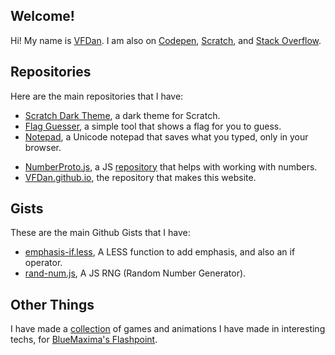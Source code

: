## Welcome!

Hi! My name is [VFDan](https://github.com/VFDan). I am also on [Codepen](https://codepen.io/vfdan/#), [Scratch](https://scratch.mit.edu/users/VFDan/), and [Stack Overflow](https://stackoverflow.com/users/10637444/vfdan). 

## Repositories

Here are the main repositories that I have:
* [Scratch Dark Theme](https://github.com/VFDan/Scratch-Dark-Theme), a dark theme for Scratch.
* [Flag Guesser](https://vfdan.github.io/Flag-Guesser), a simple tool that shows a flag for you to guess.
* [Notepad](https://vfdan.github.io/notepad/), a Unicode notepad that saves what you typed, only in your browser.
+ [NumberProto.js](https://numberproto.js.org), a JS [repository](https://github.com/VFDan/NumberProto.js/) that helps with working with numbers.
+ [VFDan.github.io](https://github.com/VFDan/VFDan.github.io), the repository that makes this website.

## Gists

These are the main Github Gists that I have:
+ [emphasis-if.less](https://gist.github.com/VFDan/79f98e887eb8beaba1b1baba291f4993), A LESS function to add emphasis, and also an if operator.
+ [rand-num.js](https://gist.github.com/VFDan/dbe3f7ba0b92aa8f5f662695ff0b6405), A JS RNG (Random Number Generator).

## Other Things

I have made a [collection](https://vfdan.github.io/InterestingTechs/) of games and animations I have made in interesting techs, for [BlueMaxima's Flashpoint](https://bluemaxima.org/flashpoint).
